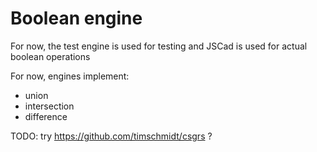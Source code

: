 # Boolean engine

For now, the test engine is used for testing and JSCad is used for actual boolean operations

For now, engines implement:
- union
- intersection
- difference

TODO: try https://github.com/timschmidt/csgrs ?
